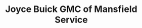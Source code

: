 ---
title: "Joyce Buick GMC of Mansfield Service"
url: /mansfield/joyce-buick-gmc-of-mansfield-service/
shop: car repair
---